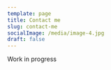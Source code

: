 ```yaml
---
template: page
title: Contact me
slug: contact-me
socialImage: /media/image-4.jpg
draft: false
---
```

Work in progress

![]()